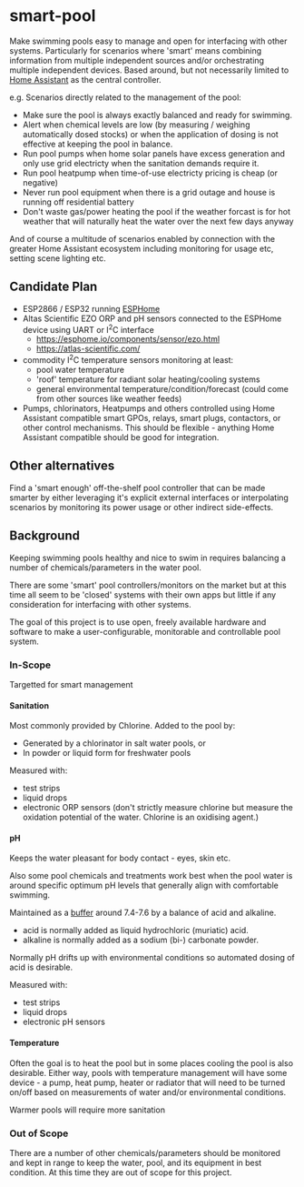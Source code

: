# smart-pool
Make swimming pools easy to manage and open for interfacing with other systems. Particularly for scenarios where 'smart' means combining information from multiple independent sources and/or orchestrating multiple independent devices. Based around, but not necessarily limited to [Home Assistant](https://www.home-assistant.io/) as the central controller.

e.g. Scenarios directly related to the management of the pool:
* Make sure the pool is always exactly balanced and ready for swimming.
* Alert when chemical levels are low (by measuring / weighing automatically dosed stocks) or when the application of dosing is not effective at keeping the pool in balance.
* Run pool pumps when home solar panels have excess generation and only use grid electricty when the sanitation demands require it.
* Run pool heatpump when time-of-use electricty pricing is cheap (or negative)
* Never run pool equipment when there is a grid outage and house is running off residential battery
* Don't waste gas/power heating the pool if the weather forcast is for hot weather that will naturally heat the water over the next few days anyway

And of course a multitude of scenarios enabled by connection with the greater Home Assistant ecosystem including monitoring for usage etc, setting scene lighting etc.

## Candidate Plan

* ESP2866 / ESP32 running [ESPHome](https://esphome.io/)
* Altas Scientific EZO ORP and pH sensors connected to the ESPHome device using UART or I<sup>2</sup>C interface
  * https://esphome.io/components/sensor/ezo.html
  * https://atlas-scientific.com/
* commodity I<sup>2</sup>C temperature sensors monitoring at least:
  * pool water temperature
  * 'roof' temperature for radiant solar heating/cooling systems
  * general environmental temperature/condition/forecast (could come from other sources like weather feeds)
* Pumps, chlorinators, Heatpumps and others controlled using Home Assistant compatible smart GPOs, relays, smart plugs, contactors, or other control mechanisms. This should be flexible - anything Home Assistant compatible should be good for integration.

## Other alternatives
Find a 'smart enough' off-the-shelf pool controller that can be made smarter by either leveraging it's explicit external interfaces or interpolating scenarios by monitoring its power usage or other indirect side-effects.

## Background
Keeping swimming pools healthy and nice to swim in requires balancing a number of chemicals/parameters in the water pool. 

There are some 'smart' pool controllers/monitors on the market but at this time all seem to be 'closed' systems with their own apps but little if any consideration for interfacing with other systems.

The goal of this project is to use open, freely available hardware and software to make a user-configurable, monitorable and controllable pool system.

### In-Scope
Targetted for smart management

#### Sanitation
Most commonly provided by Chlorine. Added to the pool by:
  * Generated by a chlorinator in salt water pools, or
  * In powder or liquid form for freshwater pools

Measured with:
  * test strips
  * liquid drops
  * electronic ORP sensors (don't strictly measure chlorine but measure the oxidation potential of the water. Chlorine is an oxidising agent.)

#### pH
Keeps the water pleasant for body contact - eyes, skin etc.

Also some pool chemicals and treatments work best when the pool water is around specific optimum pH levels that generally align with comfortable swimming.

Maintained as a [buffer](https://en.wikipedia.org/wiki/Buffer_solution) around 7.4-7.6 by a balance of acid and alkaline.
  * acid is normally added as liquid hydrochloric (muriatic) acid.
  * alkaline is normally added as a sodium (bi-) carbonate powder.

Normally pH drifts up with environmental conditions so automated dosing of acid is desirable. 

Measured with:
  * test strips
  * liquid drops
  * electronic pH sensors

#### Temperature

Often the goal is to heat the pool but in some places cooling the pool is also desirable. Either way, pools with temperature management will have some device - a pump, heat pump, heater or radiator that will need to be turned on/off based on measurements of water and/or environmental conditions.

Warmer pools will require more sanitation


### Out of Scope

There are a number of other chemicals/parameters should be monitored and kept in range to keep the water, pool, and its equipment in best condition. At this time they are out of scope for this project.
